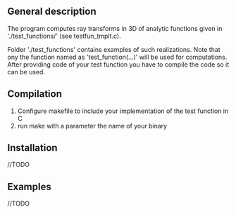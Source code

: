 
## General description 
The program computes ray transforms in 3D of analytic functions given in './test_functions/' (see testfun_tmplt.c).

Folder './test_functions' contains examples of such realizations. 
Note that ony the function named as 'test_function(...)' will be used for computations. 
After providing code of your test function you have to compile the code so it can be used.

## Compilation

 1) Configure makefile to include your implementation of the test function in C
 2) run make with a parameter the name of your binary 

## Installation

//TODO

## Examples

//TODO
